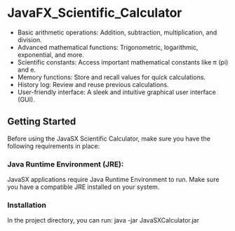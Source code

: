 # JavaFX_Scientific_Calculator
- Basic arithmetic operations: Addition, subtraction, multiplication, and division.
- Advanced mathematical functions: Trigonometric, logarithmic, exponential, and more.
- Scientific constants: Access important mathematical constants like π (pi) and e.
- Memory functions: Store and recall values for quick calculations.
- History log: Review and reuse previous calculations.
- User-friendly interface: A sleek and intuitive graphical user interface (GUI).
  
## Getting Started 
Before using the JavaSX Scientific Calculator, make sure you have the following requirements in place:

### Java Runtime Environment (JRE): 
JavaSX applications require Java Runtime Environment to run. Make sure you have a compatible JRE installed on your system.

### Installation
In the project directory, you can run: java -jar JavaSXCalculator.jar

